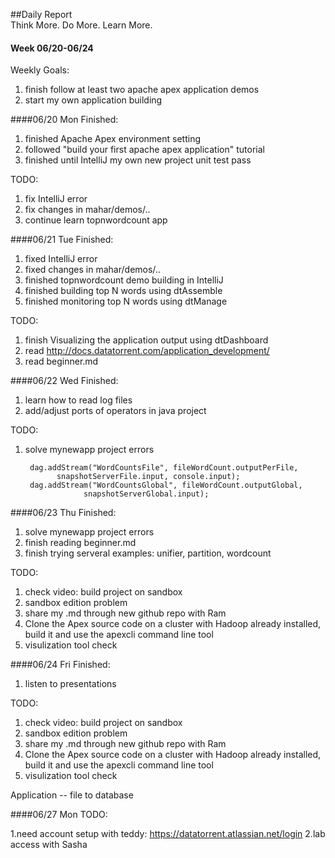 ##Daily Report    
Think More. Do More. Learn More.

#### Week 06/20-06/24
Weekly Goals:

1. finish follow at least two apache apex application demos
2. start my own application building


####06/20 Mon
Finished:

1. finished Apache Apex environment setting
2. followed "build your first apache apex application" tutorial
3. finished until IntelliJ my own new project unit test pass

TODO:

1. fix IntelliJ error 
2. fix changes in mahar/demos/..
3. continue learn topnwordcount app

####06/21 Tue
Finished:

1. fixed IntelliJ error 
2. fixed changes in mahar/demos/..
3. finished topnwordcount demo building in IntelliJ
4. finished building top N words using dtAssemble
5. finished monitoring top N words using dtManage


TODO:

1. finish Visualizing the application output using dtDashboard
2. read <http://docs.datatorrent.com/application_development/>
3. read beginner.md

####06/22 Wed
Finished:

1. learn how to read log files
2. add/adjust ports of operators in java project


TODO:
1. solve mynewapp project errors
		
		dag.addStream("WordCountsFile", fileWordCount.outputPerFile,
              snapshotServerFile.input, console.input);
      	dag.addStream("WordCountsGlobal", fileWordCount.outputGlobal,
                    snapshotServerGlobal.input);
                    

####06/23 Thu
Finished:

1.  solve mynewapp project errors
2.  finish reading beginner.md
3.  finish trying serveral examples: unifier, partition, wordcount
		

TODO:

1. check video: build project on sandbox
2. sandbox edition problem
3. share my .md through new github repo with Ram
4. Clone the Apex source code on a cluster with Hadoop already installed, build it and use the apexcli command line tool 
5. visulization tool check


####06/24 Fri
Finished:

1.  listen to presentations

TODO:

1. check video: build project on sandbox
2. sandbox edition problem
3. share my .md through new github repo with Ram
4. Clone the Apex source code on a cluster with Hadoop already installed, build it and use the apexcli command line tool 
5. visulization tool check


Application -- file to database


####06/27 Mon
TODO:

1.need account setup with teddy:  https://datatorrent.atlassian.net/login
2.lab access with Sasha 
